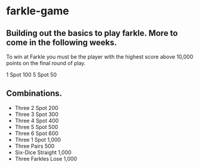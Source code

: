 # farkle-game
## Building out the basics to play farkle. More to come in the following weeks.

To win at Farkle you must be the player with the highest score above 10,000 points on the final round of play.

1 Spot 100
5 Spot 50

## Combinations.

* Three 2 Spot 200
* Three 3 Spot 300
* Three 4 Spot 400
* Three 5 Spot 500
* Three 6 Spot 600
* Three 1 Spot 1,000
* Three Pairs 500
* Six-Dice Straight 1,000
* Three Farkles Lose 1,000

